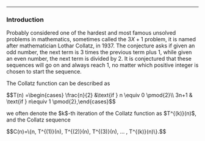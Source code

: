 ***
### Introduction
Probably considered one of the hardest and most famous unsolved problems in mathematics, sometimes called the $3X+1$ problem, it is named after mathematician Lothar Collatz, in 1937. The conjecture asks if given an odd number, the next term is 3 times the previous term plus 1, while given an even number, the next term is divided by 2. It is conjectured that these sequences will go on and always reach 1, no matter which positive integer is chosen to start the sequence.
<p/>
The Collatz function can be described as
<p/>
$$T(n) =\begin{cases} \frac{n}{2} &\text{if } n \equiv 0 \pmod{2}\\ 3n+1 & \text{if } n\equiv 1 \pmod{2},\end{cases}$$
<p/>
we often denote the $k$-th iteration of the Collatz function as $T^{(k)}(n)$, and the Collatz sequence 
<p/>
$$C(n)=\{n, T^{(1)}(n), T^{(2)}(n), T^{(3)}(n), ... , T^{(k)}(n)\}.$$
<p/>

<p/><html lang="en"><head><meta http-equiv="content-type" content="text/html; charset=utf-8"><script type="text/javascript" charset="utf-8" src="https://cdn.mathjax.org/mathjax/latest/MathJax.js?config=TeX-AMS-MML_HTMLorMML,https://vincenttam.github.io/javascripts/MathJaxLocal.js"></script></head>
